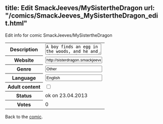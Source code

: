title: Edit SmackJeeves/MySistertheDragon
url: "/comics/SmackJeeves_MySistertheDragon_edit.html"
---
Edit info for comic SmackJeeves/MySistertheDragon

<form name="comic" action="http://gaepostmail.appengine.com/comic" name="post">
<table class="comicinfo">
<tr>
<th>Description</th><td><textarea name="description">A boy finds an egg in the woods, and he and the dragon that hatches from it are raised as brother and sister. Hijinks ensue, including but not limited to the wacky variety.</textarea></td>
</tr>
<tr>
<th>Website</th><td><input type="text" name="url" value="http://sisterdragon.smackjeeves.com/comics/"/></td>
</tr>
<tr>
<th>Genre</th><td><input type="text" name="genre" value="Other"/></td>
</tr>
<tr>
<th>Language</th><td><input type="text" name="language" value="English"/></td>
</tr>
<tr>
<th>Adult content</th><td><input type="checkbox" name="adult" value="adult" /></td>
</tr>
<tr>
<th>Status</th><td>ok on 23.04.2013</td>
</tr>
<tr>
<th>Votes</th><td>0</div></td>
</tr>
</table>
</form>

Back to the [comic](/comics/SmackJeeves_MySistertheDragon.html).

